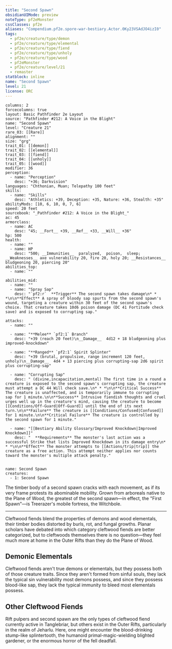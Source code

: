 ```yaml
---
title: "Second Spawn"
obsidianUIMode: preview
noteType: pf2eMonster
cssClasses: pf2e
aliases: "Compendium.pf2e.spore-war-bestiary.Actor.0Ky23VSAdJO4izI0" 
tags:
  - pf2e/creature/type/demon
  - pf2e/creature/type/elemental
  - pf2e/creature/type/fiend
  - pf2e/creature/type/unholy
  - pf2e/creature/type/wood
  - pf2eMonster
  - pf2e/creature/level/21
  - remaster
statblock: inline
name: "Second Spawn"
level: 21
license: ORC
---
```


```statblock
columns: 2
forcecolumns: true
layout: Basic Pathfinder 2e Layout
source: "Pathfinder #212: A Voice in the Blight"
name: "Second Spawn"
level: "Creature 21"
rare_03: [[Rare]]
alignment: ""
size: "grg"
trait_01: [[demon]]
trait_02: [[elemental]]
trait_03: [[fiend]]
trait_04: [[unholy]]
trait_05: [[wood]]
modifier: 36
perception:
  - name: "Perception"
    desc: "+36; Darkvision"
languages: "Chthonian, Muan; Telepathy 100 feet"
skills:
  - name: "Skills"
    desc: "Athletics: +39, Deception: +35, Nature: +36, Stealth: +35"
abilityMods: [10, 6, 10, 0, 7, 6]
speed: 20 feet
sourcebook: "_Pathfinder #212: A Voice in the Blight_"
ac: 45
armorclass:
  - name: AC
    desc: "45; __Fort__ +39, __Ref__ +33, __Will__ +36"
hp: 500
health:
  - name: ""
  - name: HP
    desc: "500; __Immunities__  paralyzed,  poison,  sleep; __Weaknesses__ axe vulnerability 20, fire 20, holy 20; __Resistances__ bludgeoning 20, piercing 20"
abilities_top:
  - name: ""

abilities_mid:
  - name: ""
  - name: "Spray Sap"
    desc: "`pf2:r`  **Trigger** The second spawn takes damage\n* * *\n\n**Effect** A spray of bloody sap spurts from the second spawn's wound, targeting a creature within 30 feet of the second spawn's choice. That creature takes 10d6 poison damage (DC 41 Fortitude check save) and is exposed to corrupting sap."

attacks:
  - name: ""

  - name: "**Melee** `pf2:1` Branch"
    desc: "+39 (reach 20 feet)\n__Damage__  4d12 + 18 bludgeoning plus improved-knockdown"

  - name: "**Ranged** `pf2:1` Spirit Splinter"
    desc: "+39 (brutal, propulsive, range increment 120 feet, unholy)\n__Damage__  4d4 + 13 piercing plus corrupting-sap 2d6 spirit plus corrupting-sap"

  - name: "Corrupting Sap"
    desc: " (divine,incapacitation,mental) The first time in a round a creature is exposed to the second spawn's corrupting sap, the creature must attempt a DC 44 Will check save.\n* * *\n\n**Critical Success** The creature is unaffected, and is temporarily immune to corrupting sap for 1 minute.\n\n**Success** Intrusive fiendish thoughts and cruel urges well up in the creature's mind, causing the creature to become [[Conditions/Off-Guard|Off-Guard]] until the end of its next turn.\n\n**Failure** The creature is [[Conditions/Confused|Confused]] for 1 minute.\n\n**Critical Failure** The creature is controlled by the second spawn for 1 minute."

  - name: "[[Bestiary Ability Glossary/Improved Knockdown|Improved Knockdown]]"
    desc: "  **Requirements** The monster's last action was a successful Strike that lists Improved Knockdown in its damage entry\n* * *\n\n**Effect** The monster attempts to [[Actions/trip|trip]] the creature as a free action. This attempt neither applies nor counts toward the monster's multiple attack penalty."
 
```

```encounter-table
name: Second Spawn
creatures:
  - 1: Second Spawn
```



The timber body of a second spawn cracks with each movement, as if its very frame protests its abominable mobility. Grown from arboreals native to the Plane of Wood, the greatest of the second spawn—in effect, the "First Spawn"—is Treerazer's mobile fortress, the Witchbole.

* * *

Cleftwood fiends blend the properties of demons and wood elementals, their timber bodies distorted by burls, rot, and fungal growths. Planar scholars have debated into which category cleftwood fiends are better categorized, but to cleftwoods themselves there is no question—they feel much more at home in the Outer Rifts than they do the Plane of Wood.

## Demonic Elementals

Cleftwood fiends aren't true demons or elementals, but they possess both of those creature traits. Since they aren't formed from sinful souls, they lack the typical sin vulnerability most demons possess, and since they possess blood-like sap, they lack the typical immunity to bleed most elementals possess.

## Other Cleftwood Fiends

Rift pulpers and second spawn are the only types of cleftwood fiend currently active in Tanglebriar, but others exist in the Outer Rifts, particularly in the realm of Jeharlu. Here, one might encounter the blood-drinking stump-like splintertooth, the humanoid primal-magic-wielding blighted gardener, or the enormous horror of the fell deadfall.
